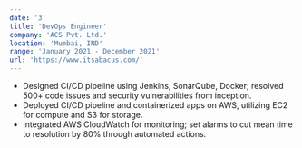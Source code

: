```yaml
---
date: '3'
title: 'DevOps Engineer'
company: 'ACS Pvt. Ltd.'
location: 'Mumbai, IND'
range: 'January 2021 - December 2021'
url: 'https://www.itsabacus.com/'
---
```


- Designed CI/CD pipeline using Jenkins, SonarQube, Docker; resolved 500+ code issues and security vulnerabilities from inception.
- Deployed CI/CD pipeline and containerized apps on AWS, utilizing EC2 for compute and S3 for storage.
- Integrated AWS CloudWatch for monitoring; set alarms to cut mean time to resolution by 80% through automated actions.
